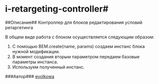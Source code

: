 # i-retargeting-controller#

##Описание##
Контроллер для блоков редактирования условий ретаргетинга

В общем виде работа с блоком осуществляется следующим образом:

1. С помощью BEM.create(name, params) создаем инстанс блока нужной модификации.
2. В момент создания вторым параметром передаем базовые параметры инстанса.
3. Используем полученный инстанс.

###Автор###
[evolkowa](https://staff.yandex-team.ru/evolkowa)
